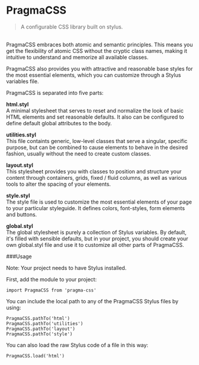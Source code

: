 # PragmaCSS

> A configurable CSS library built on stylus.

\
PragmaCSS embraces both atomic and semantic principles. This means you get the flexibility of atomic CSS without the
cryptic class names, making it intuitive to understand and memorize all available classes.

PragmaCSS also provides you with attractive and reasonable base styles for the most essential elements, which you
can customize through a Stylus variables file.

PragmaCSS is separated into five parts:

**html.styl**\
A minimal stylesheet that serves to reset and normalize the look of basic HTML elements and set reasonable defaults.
It also can be configured to define default global attributes to the body.

**utilities.styl**\
This file containts generic, low-level classes that serve a singular, specific purpose, but can be combined to cause
elements to behave in the desired fashion, usually without the need to create custom classes.

**layout.styl**\
This stylesheet provides you with classes to position and structure your content through containers, grids,
fixed / fluid columns, as well as various tools to alter the spacing of your elements.

**style.styl**\
The style file is used to customize the most essential elements of your page to your particular styleguide.
It defines colors, font-styles, form elements and buttons.

**global.styl**\
The global stylesheet is purely a collection of Stylus variables. By default, it's filled with sensible defaults,
but in your project, you should create your own global.styl file and use it to customize all other parts of PragmaCSS.

###Usage

Note: Your project needs to have Stylus installed.

First, add the module to your project:

```
import PragmaCSS from 'pragma-css'
```

You can include the local path to any of the PragmaCSS Stylus files by using:

```
PragmaCSS.pathTo('html')
PragmaCSS.pathTo('utilities')
PragmaCSS.pathTo('layout')
PragmaCSS.pathTo('style')
```

You can also load the raw Stylus code of a file in this way:

```
PragmaCSS.load('html')
```
